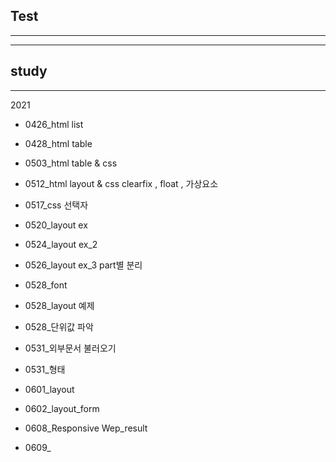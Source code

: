 

## Test 
--------------------------





---------------------------
## study
---------------------------
2021

+ 0426_html list
+ 0428_html table


+ 0503_html table & css
+ 0512_html layout & css clearfix , float , 가상요소
+ 0517_css 선택자
+ 0520_layout ex
+ 0524_layout ex_2
+ 0526_layout ex_3 part별 분리
+ 0528_font
+ 0528_layout 예제
+ 0528_단위값 파악
+ 0531_외부문서 불러오기
+ 0531_형태


+ 0601_layout 
+ 0602_layout_form
+ 0608_Responsive Wep_result
+ 0609_
